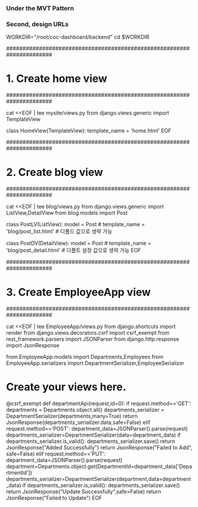 ### Under the MVT Pattern
### Second, design URLs

WORKDIR="/root/coc-dashboard/backend"
cd $WORKDIR


######################################################################
# 1. Create home view
######################################################################

cat <<EOF | tee mysite/views.py
from django.views.generic import TemplateView

class HomeView(TemplateView):
    template_name = 'home.html'
EOF


######################################################################
# 2. Create blog view
######################################################################

cat <<EOF | tee blog/views.py
from django.views.generic import ListView,DetailView
from blog.models import Post

class PostLV(ListView):
    model = Post
    # template_name = 'blog/post_list.html'     # 디폴드 값으로 생략 가능

class PostDV(DetailView):
    model = Post
    # template_name = 'blog/post_detail.html'   # 디폴트 설정 값으로 생략 가능
EOF


######################################################################
# 3. Create EmployeeApp view
######################################################################

cat <<EOF | tee EmployeeApp/views.py
from django.shortcuts import render
from django.views.decorators.csrf import csrf_exempt
from rest_framework.parsers import JSONParser
from django.http.response import JsonResponse

from EmployeeApp.models import Departments,Employees
from EmployeeApp.serializers import DepartmentSerializer,EmployeeSerializer

# Create your views here.

@csrf_exempt
def departmentApi(request,id=0):
    if request.method=='GET':
        departments = Departments.object.all()
        departments_serializer = DepartmentSerializer(departments,many=True)
        return JsonResponse(departments_serializer.data,safe=False)
    elif request.method=='POST':
        department_data=JSONParser().parse(request)
        departments_serializer=DepartmentSerializer(data=department_data)
        if departments_serializer.is_valid():
            departments_serializer.save()
            return JsonResponse("Added Successfully")
        return JsonResponse("Failed to Add", safe=False)
    elif request.method=='PUT':
        department_data=JSONParser().parse(request)
        department=Departments.object.get(DepartmentId=department_data['DepartmentId'])
        departments_serializer=DepartmentSerializer(department,data=department_data)
        if departments_serializer.is_valid():
            departments_serializer.save()
            return JsonResponse("Update Successfully",safe=False)
        return JsonResponse("Failed to Update")
EOF

